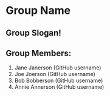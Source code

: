 # Group Name 

## Group Slogan!

## Group Members:

1. Jane Janerson (GitHub username)
2. Joe Joerson  (GitHub username)
3. Bob Bobberson  (GitHub username)
4. Annie Annerson  (GitHub username)